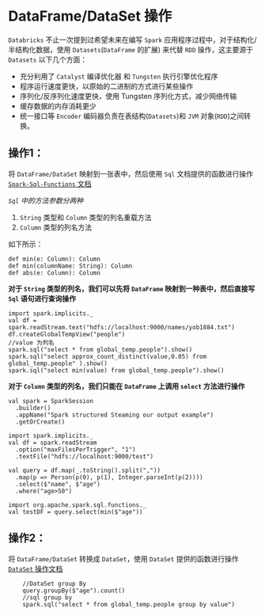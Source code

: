 # DataFrame/DataSet 操作
`Databricks` 不止一次提到过希望未来在编写 `Spark` 应用程序过程中，对于结构化/半结构化数据，使用 `Datasets`(`DataFrame` 的扩展) 来代替 `RDD` 操作，这主要源于 `Datasets` 以下几个方面：
 * 充分利用了 `Catalyst` 编译优化器 和 `Tungsten` 执行引擎优化程序
 * 程序运行速度更快，以原始的二进制的方式进行某些操作
 * 序列化/反序列化速度更快，使用 Tungsten 序列化方式，减少网络传输
 * 缓存数据的内存消耗更少
 * 统一接口等
`Encoder` 编码器负责在表结构(`Datasets`)和 `JVM` 对象(`RDD`)之间转换。
## 操作1：
将 `DataFrame/DataSet` 映射到一张表中，然后使用 `Sql` 文档提供的函数进行操作 [`Spark-Sql-Functions` 文档](http://spark.apache.org/docs/latest/api/scala/index.html#org.apache.spark.sql.functions$)

*`Sql` 中的方法参数分两种*
1. `String` 类型和 `Column` 类型的列名重载方法
2. `Column` 类型的列名方法

如下所示：
```
def min(e: Column): Column
def min(columnName: String): Column
def abs(e: Column): Column
```
**对于 `String` 类型的列名，我们可以先将 `DataFrame` 映射到一种表中，然后直接写 `Sql` 语句进行查询操作**
 ```
import spark.implicits._
val df = spark.readStream.text("hdfs://localhost:9000/names/yob1884.txt")
df.createGlobalTempView("people")
//value 为列名
spark.sql("select * from global_temp.people").show()
spark.sql("select approx_count_distinct(value,0.05) from global_temp.people" ).show()
spark.sql("select min(value) from global_temp.people").show()
 ```
**对于 `Column` 类型的列名，我们只能在 `DataFrame` 上调用 `select` 方法进行操作**
```
val spark = SparkSession
  .builder()
  .appName("Spark structured Steaming our output example")
  .getOrCreate()

import spark.implicits._
val df = spark.readStream
  .option("maxFilesPerTrigger", "1")
  .textFile("hdfs://localhost:9000/test")

val query = df.map(_.toString().split(","))
  .map(p => Person(p(0), p(1), Integer.parseInt(p(2))))
  .select($"name", $"age")
  .where("age>50")

import org.apache.spark.sql.functions._
val testDF = query.select(min($"age"))
```
## 操作2：
将 `DataFrame/DataSet` 转换成 `DataSet`，使用 `DataSet` 提供的函数进行操作[`DataSet` 操作文档](http://spark.apache.org/docs/latest/api/scala/index.html#org.apache.spark.sql.Dataset)
```
    //DataSet group By
    query.groupBy($"age").count()
    //sql group by
    spark.sql("select * from global_temp.people group by value")
```
